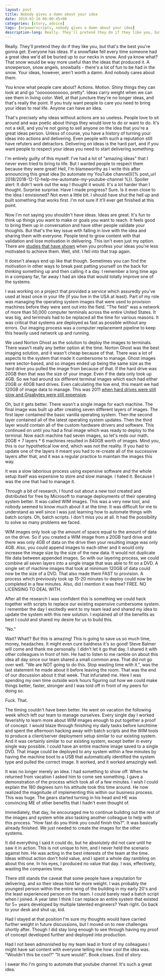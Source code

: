 ```yaml
---
layout: post
title: Nobody gives a damn about your idea
date: 2019-02-16 06:00:45+00
categories: [story, advice]
tags: [mrpowerscripts, nobody gives a damn about your idea]
description-long: Really. They'll pretend they do if they like you, but that's the best you're gonna get. Everyone has ideas. If a snowflake fell every time someone had a great idea we'd all be buried up to our necks in snow. And ya know what? That snow would be way more useful than the ideas that produced it. A snowperson, snow angels, snowballs - there's a lot of fun to be had in the snow. Your ideas, however, aren't worth a damn. And nobody cares about them.
---
```


Really. They'll pretend they do if they like you, but that's the best you're gonna get. Everyone has ideas. If a snowflake fell every time someone had a great idea we'd all be buried up to our necks in snow. And ya know what? That snow would be way more useful than the ideas that produced it. A snowperson, snow angels, snowballs - there's a lot of fun to be had in the snow. Your ideas, however, aren't worth a damn. And nobody cares about them.

You know what people care about? Actions. Motion. Shiny things they can look at and go "oooooooooooo, pretty". Ideas carry weight when we can see them in living color. Well, at that juncture they're no longer ideas, and that's really the point. If you truly want people to care you need to bring your ideas to real life. Anyone can have an idea.

That's precisely why ideas without actions are so useless. People love to sit around and wax poetic about things they would love to do or want to do. It's not a skill, and you're not going to sell anyone on the idea that you're a great ideas person. Unless of course, you have a history of turning your ideas into actions and delivering. Even people with such a reputation still have refuters and detractors. Delivering on ideas is the hard part, and if you want people to respect your ideas you need to start delivering something.

I'm entirely guilty of this myself. I've had a lot of "amazing ideas" that I never even tried to bring to life. But I wanted people to respect them because they were great! Hell, I'm blameworthy as I write this after announcing this great idea [to automate my YouTube channel]({% post_url 2018/2018-12-12-help-me-automate-my-youtube-channel %}). Spoiler alert: It didn't work out the way I thought it would. It's a lot harder than I thought. Surprise surprise. Have I made progress? Sure. Is it even close to the idea I envisioned? Not even a little bit. I should have shut the hell up and built something that works first. I'm not sure if it'll ever get finished at this point.

Now I'm not saying you shouldn't have ideas. Ideas are great. It's fun to think up things you want to make or goals you want to reach. It feels good to bring them up in conversation and have other people validate your thoughts. But that's the key issue with falling in love with the idea and sharing them with everyone. People tend to grow content with that validation and lose motivation in delivering. This isn't even just my option. There are [studies that have shown](https://sivers.org/zipit) when you profess your ideas you're less motivated to achieve them. Well, shit. I fell into that trap again.

It doesn't always end up like that though. Sometimes you can find the motivation in other ways to break past patting yourself on the back for thinking something up and then calling it a day. I remember a long time ago in a company far, far away I had an idea that would totally improve one of the systems.

I was working on a project that provided a service which assuredly you've used at least once in your life (if you live in the USA at least). Part of my role was managing the operating system images that were used to provision machines before they were sent out into the field. "The field" was a network of more than 50,000 computer terminals across the entire United States. It was big, and terminals had to be replaced all the time for various reasons. It was critical that systems are deployed as fast as possible without any errors. Our imaging process was a computer replacement pipeline to keep this heavily used network up and running.

We used Norton Ghost as the solution to deploy the images to terminals. There wasn't really any better option at the time. Norton Ghost was the best imaging solution, and it wasn't cheap because of that. There was a lot of aspects to the system that made it cumbersome to manage. Ghost images were sector-based, and so images ended up being the same size as the hard drive you pulled the image from because of that. If the hard drive was 20GB then that was the size of your image. Even if the data only took up 4GB.  So we had around six different terminal images which each had either 20GB or 40GB hard drives. Even calculating the low end, this meant we had 120GB of image data to manage.  This was 2011 [when hard drives were still slow and Gigabytes were still expensive](https://www.statista.com/statistics/751847/worldwide-seagate-western-digital-average-hard-drive-capacity/).

Oh, but it gets better. There wasn't a single image for each machine. The final image was built up after creating seven different layers of images. The first layer contained the basic vanilla operating system. Then the second layer contained all of the latest operating system updates. Then the third layer would contain all of the custom hardware drivers and software. This continued on until you had a final image which was ready to deploy to the terminal. Now each machine had seven images, so let's redo our math.  20GB \* 7 layers \* 6 machines resulted in 840GB worth of images. Mind you, this is our hypothetical low end, which was not the reality. If you had to update one of the layers it meant you had to re-create all of the successive layers after that, and it was a regular practice to maintain the images this way.

It was a slow laborious process using expensive software and the whole setup itself was expensive to store and slow manage.  I hated it. Because I was the one that had to manage it.

Through a bit of research, I found out about a new tool created and distributed for free by Microsoft to manage deployments of their operating system better.  It was called WIM images. This was a very new tool, and nobody seemed to know much about it at the time. It was difficult for me to understand as well since I was just learning how to automate things with batch scripts. Oh, batch scripts. I don't miss you at all. It had the possibility to solve so many problems we faced.

WIM images only took up the amount of space equal to the amount of data on the drive. So if you created a WIM image from a 20GB hard drive and there was only 4GB of data on the drive then your resulting image was only 4GB. Also, you could append images to each other and it would only increase the image size by the size of the new data. It would not duplicate file data between appended images. So with our layering process, we could combine all seven layers into a single image that was able to fit on a DVD. A single set of machine images that took at minimum 120GB of data could now be the size of a DVD. That also made them FAST to provision. A process which previously took up 15-20 minutes to deploy could now be completed in a few minutes. Also, did I mention it was free? FREE. NO LICENSING TO DEAL WITH.

After all the research I  was confident this is something we could hack together with scripts to replace our existing expensive cumbersome system. I remember the day I excitedly went to my team lead and shared my idea to update the system with this new solution. I explained all of the benefits as best I could and shared my desire for us to build this.

"No."

Wait? What!? But this is amazing! This is going to save us so much time, money, headaches. It might even cure baldness it's so good! Steve Balmer will come and thank me personally. I didn't let it go that day. I shared it with other colleagues in front of him. He had to listen to me ramble on about this idea all day since our team shared a small common area. That did not go over well. "We are NOT going to do this. Stop wasting time with it.", was the last statement he made about it before leaving the room. That was the end of our discussion about it that week. That infuriated me. Here I was spending my own time outside work hours figuring out how we could make things better, faster, stronger and I was told off in front of my peers for doing so.

Fuck. That.

The timing couldn't have been better. He went on vacation the following week which left our team to manage ourselves. Every single day I worked feverishly to learn more about WIM images enough to put together a proof of concept. I would blaze through finishing my daily tasks before lunchtime and spent the afternoon hacking away with batch scripts and the WIM tools to produce a client/server deployment setup similar to our existing system. And it was certainly similar to our existing system, except better in every single way possible. I could have an entire machine image saved to a single DVD. That image could be deployed to any system within a few minutes by having the machine boot to a USB that automatically identified the system type and pulled the correct image. It worked, and it worked amazingly well.

It was no longer merely an idea. I had something to show off. When he returned from vacation I asked him to come see something. I gave a demonstration of the process which took all of a few minutes. I wish I could explain the 180 degrees turn his attitude took this time around. He now realized the magnitude of implementing this within our business process. This was huge. The gears started turning in his head and HE was convincing ME of other benefits that I hadn't even thought of.

Immediately, that day, he encouraged me to continue building out the rest of the images and system while also tasking another colleague to help with this process.  "How fast do you think you could finish this?". It was basically already finished. We just needed to create the images for the other systems.

It did everything I said it could do, but he absolutely did not care until he saw it in action. This is not unique to him, and I never held the scenario against him. He was acting in the best interests of the team at the time. Ideas without action don't hold value, and I spent a whole day rambling on about this one. In his eyes, I produced no value that day. I was, effectively, wasting the companies time.

There still stands the caveat that some people have a reputation for delivering, and so their ideas hold far more weight. I was probably the youngest person within the entire wing of the building in my early 20's and the least experienced person on the team. I could barely read a batch script when I joined. A year later I think I can replace an entire system that existed for 5+ years developed by multiple talented engineers? Yeah right. Go back to your desk and shut up, kid.

Had I stayed at that position I'm sure my thoughts would have carried further weight in future discussions, but I moved on to new challenges shortly after. Though I did stay long enough to see through having my proof of concept developed further and deployed into production.

Had I not been admonished by my team lead in front of my colleagues I might have sat content with everyone telling me how cool the idea was. "Wouldn't this be cool?" "It sure would!". Book closes. End of story.

I swear tho I'm going to automate that youtube channel. It's such a great idea.
